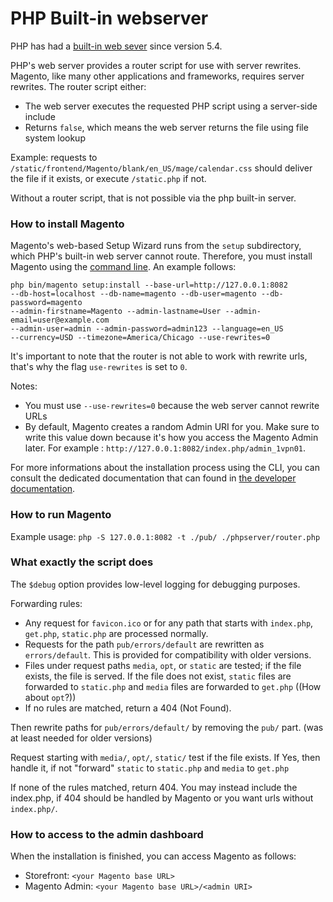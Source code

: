 PHP Built-in webserver
======================

PHP has had a <a href="https://secure.php.net/manual/en/features.commandline.webserver.php" target="_blank">built-in web sever</a> since version 5.4.

PHP's web server provides a router script for use with server rewrites. Magento, like many other applications and frameworks, requires server rewrites. The router script either:
- The web server executes the requested PHP script using a server-side include
- Returns `false`, which means the web server returns the file using file system lookup

Example:
requests to `/static/frontend/Magento/blank/en_US/mage/calendar.css` should deliver the file if it exists, or execute `/static.php` if not.

Without a router script, that is not possible via the php built-in server.

### How to install Magento

Magento's web-based Setup Wizard runs from the `setup` subdirectory, which PHP's built-in web server cannot route. Therefore, you must install Magento using the <a href="http://devdocs.magento.com/guides/v2.0/install-gde/install/cli/install-cli.html" target="_blank">command line</a>. An example follows:

```
php bin/magento setup:install --base-url=http://127.0.0.1:8082 
--db-host=localhost --db-name=magento --db-user=magento --db-password=magento
--admin-firstname=Magento --admin-lastname=User --admin-email=user@example.com
--admin-user=admin --admin-password=admin123 --language=en_US
--currency=USD --timezone=America/Chicago --use-rewrites=0
```

It's important to note that the router is not able to work with rewrite urls, that's why the flag `use-rewrites` is set to `0`.

Notes:
- You must use `--use-rewrites=0` because the web server cannot rewrite URLs
- By default, Magento creates a random Admin URI for you. Make sure to write this value down because it's how you access the Magento Admin later. For example : ```http://127.0.0.1:8082/index.php/admin_1vpn01```.

For more informations about the installation process using the CLI, you can consult the dedicated documentation that can found in [the developer documentation](https://github.com/magento/devdocs/blob/develop/guides/v2.0/install-gde/install/cli/install-cli-install.md).

### How to run Magento

Example usage: ```php -S 127.0.0.1:8082 -t ./pub/ ./phpserver/router.php```

### What exactly the script does

The `$debug` option provides low-level logging for debugging purposes.

Forwarding rules:
- Any request for `favicon.ico` or for any path that starts with `index.php`, `get.php`, `static.php` are processed normally.
- Requests for the path `pub/errors/default` are rewritten as `errors/default`. This is provided for compatibility with older versions.
- Files under request paths `media`, `opt`, or `static` are tested; if the file exists, the file is served. If the file does not exist, `static` files are forwarded to `static.php` and `media` files are forwarded to `get.php` ((How about `opt`?))
- If no rules are matched, return a 404 (Not Found).

Then rewrite paths for `pub/errors/default/` by removing the `pub/` part. (was at least needed for older versions)

Request starting with `media/`, `opt/`, `static/` test if the file exists. If Yes, then handle it, if not "forward" `static` to `static.php` and `media` to `get.php`

If none of the rules matched, return 404. You may instead include the index.php, if 404 should be handled by Magento or you want urls without `index.php/`.

### How to access to the admin dashboard

When the installation is finished, you can access Magento as follows:
- Storefront: `<your Magento base URL>`
- Magento Admin: `<your Magento base URL>/<admin URI>`

